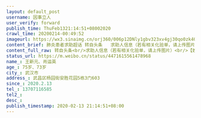 ```yaml
---
layout: default_post
username: 因事立人
user_verify: forward
publish_time: ThuFeb1321:14:51+08002020
crawl_time: 20200214-00:49:52
imageurl: https://wx3.sinaimg.cn/orj360/006p12DNly1gbv323xv4gj30qo0zk40k.jpg,https://wx1.sinaimg.cn/orj360/006p12DNly1gbv3258uiyj30qo0k0wey.jpg,https://wx2.sinaimg.cn/orj360/006p12DNly1gbv326fht5j30qo0k00sy.jpg,https://wx3.sinaimg.cn/orj360/006p12DNly1gbv327rxzdj30qo0zkjto.jpg
content_brief: 肺炎患者求助超话 转自头条   求助人信息（若有相关化验单，请上传图片）【姓名】王新元、肖运英【年龄】75岁、73岁【所在城市】武汉市【所在小区、社区】武昌区杨园街安胜花园5栋3门603【患病时间】2020.2.13【联系方式】13707116585【诊断信息】母亲为该小区临时保洁员，上周有乏力及精 ...全文
content_full_raw: 转自头条<br/>求助人信息（若有相关化验单，请上传图片）<br/>【姓名】王新元、肖运英<br/>【年龄】75岁、73岁<br/>【所在城市】武汉市<br/>【所在小区、社区】武昌区杨园街安胜花园5栋3门603<br/>【患病时间】2020.2.13<br/>【联系方式】13707116585<br/>【诊断信息】母亲为该小区临时保洁员，上周有乏力及精神不拯，去武汉市第三医院就诊，诊断为高血压及心脏病复发，今日母亲述说父亲精神不拯，乏力及无食欲(无发热症状)，于今天中午时间到达武汉市第三医院就诊(湖北省第一人民医院为疫情专用医院不接诊心脏病等父亲自身前病史)，急诊医师开具肺部CT检验单，结果见下图。因父母一起生活，故给母亲也做了肺部CT检查，结果见下图，本人与父母亲一周前有接触，于是本人也做了一个肺部CT，结果表示没有被传染，父母肺部CT结果定性为感染者后，在父母做核酸检测的空闲时间本人及时通报父母居住地社区，社区及为重视，立马上报上级部门，但是现回复为暂时没有床位，因为父母年龄大，又有一些老龄病，现在因病体力不支，无法解决生活自理，现特求助政府及时处理！(核酸报告三天后取)
status_url: https://m.weibo.cn/status/4471615561478968
name_: 王新元、肖运英
age_: 75岁、73岁
city_: 武汉市
address_: 武昌区杨园街安胜花园5栋3门603
since_: 2020.2.13
tel_: 13707116585
tel2_: 
desc_: 
publish_timestamp: 2020-02-13 21:14:51+08:00
---
```

